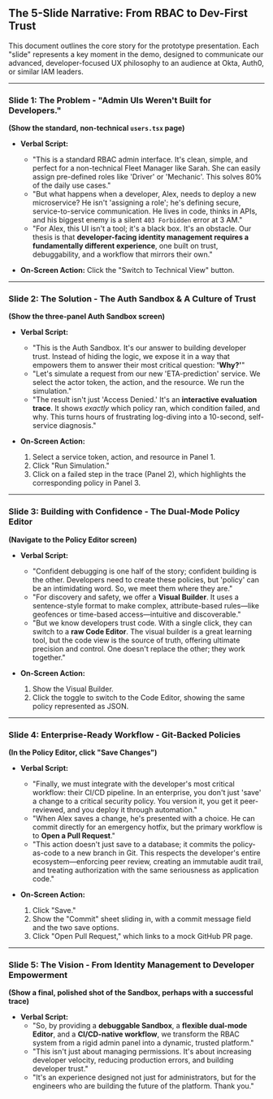## The 5-Slide Narrative: From RBAC to Dev-First Trust

This document outlines the core story for the prototype presentation. Each "slide" represents a key moment in the demo, designed to communicate our advanced, developer-focused UX philosophy to an audience at Okta, Auth0, or similar IAM leaders.

---

### **Slide 1: The Problem - "Admin UIs Weren't Built for Developers."**

**(Show the standard, non-technical `users.tsx` page)**

*   **Verbal Script:**
    *   "This is a standard RBAC admin interface. It's clean, simple, and perfect for a non-technical Fleet Manager like Sarah. She can easily assign pre-defined roles like 'Driver' or 'Mechanic'. This solves 80% of the daily use cases."
    *   "But what happens when a developer, Alex, needs to deploy a new microservice? He isn't 'assigning a role'; he's defining secure, service-to-service communication. He lives in code, thinks in APIs, and his biggest enemy is a silent `403 Forbidden` error at 3 AM."
    *   "For Alex, this UI isn't a tool; it's a black box. It's an obstacle. Our thesis is that **developer-facing identity management requires a fundamentally different experience**, one built on trust, debuggability, and a workflow that mirrors their own."

*   **On-Screen Action:** Click the "Switch to Technical View" button.

---

### **Slide 2: The Solution - The Auth Sandbox & A Culture of Trust**

**(Show the three-panel Auth Sandbox screen)**

*   **Verbal Script:**
    *   "This is the Auth Sandbox. It's our answer to building developer trust. Instead of hiding the logic, we expose it in a way that empowers them to answer their most critical question: **'Why?'**"
    *   "Let's simulate a request from our new 'ETA-prediction' service. We select the actor token, the action, and the resource. We run the simulation."
    *   "The result isn't just 'Access Denied.' It's an **interactive evaluation trace**. It shows *exactly* which policy ran, which condition failed, and why. This turns hours of frustrating log-diving into a 10-second, self-service diagnosis."

*   **On-Screen Action:**
    1.  Select a service token, action, and resource in Panel 1.
    2.  Click "Run Simulation."
    3.  Click on a failed step in the trace (Panel 2), which highlights the corresponding policy in Panel 3.

---

### **Slide 3: Building with Confidence - The Dual-Mode Policy Editor**

**(Navigate to the Policy Editor screen)**

*   **Verbal Script:**
    *   "Confident debugging is one half of the story; confident building is the other. Developers need to create these policies, but 'policy' can be an intimidating word. So, we meet them where they are."
    *   "For discovery and safety, we offer a **Visual Builder**. It uses a sentence-style format to make complex, attribute-based rules—like geofences or time-based access—intuitive and discoverable."
    *   "But we know developers trust code. With a single click, they can switch to a **raw Code Editor**. The visual builder is a great learning tool, but the code view is the source of truth, offering ultimate precision and control. One doesn't replace the other; they work together."

*   **On-Screen Action:**
    1.  Show the Visual Builder.
    2.  Click the toggle to switch to the Code Editor, showing the same policy represented as JSON.

---

### **Slide 4: Enterprise-Ready Workflow - Git-Backed Policies**

**(In the Policy Editor, click "Save Changes")**

*   **Verbal Script:**
    *   "Finally, we must integrate with the developer's most critical workflow: their CI/CD pipeline. In an enterprise, you don't just 'save' a change to a critical security policy. You version it, you get it peer-reviewed, and you deploy it through automation."
    *   "When Alex saves a change, he's presented with a choice. He can commit directly for an emergency hotfix, but the primary workflow is to **Open a Pull Request**."
    *   "This action doesn't just save to a database; it commits the policy-as-code to a new branch in Git. This respects the developer's entire ecosystem—enforcing peer review, creating an immutable audit trail, and treating authorization with the same seriousness as application code."

*   **On-Screen Action:**
    1.  Click "Save."
    2.  Show the "Commit" sheet sliding in, with a commit message field and the two save options.
    3.  Click "Open Pull Request," which links to a mock GitHub PR page.

---

### **Slide 5: The Vision - From Identity Management to Developer Empowerment**

**(Show a final, polished shot of the Sandbox, perhaps with a successful trace)**

*   **Verbal Script:**
    *   "So, by providing a **debuggable Sandbox**, a **flexible dual-mode Editor**, and a **CI/CD-native workflow**, we transform the RBAC system from a rigid admin panel into a dynamic, trusted platform."
    *   "This isn't just about managing permissions. It's about increasing developer velocity, reducing production errors, and building developer trust."
    *   "It's an experience designed not just for administrators, but for the engineers who are building the future of the platform. Thank you." 